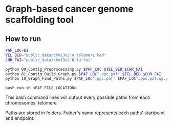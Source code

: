 # Graph-based cancer genome scaffolding tool

## How to run

```bash
PAF_LOC=$1
TEL_BED="public_data/chm13v2.0_telomere.bed"
CHR_FAI="public_data/chm13v2.0.fa.fai"

python 00_Contig_Preprocessing.py $PAF_LOC $TEL_BED $CHR_FAI
python 01_Contig_Build_Graph.py $PAF_LOC".ppc.paf" $TEL_BED $CHR_FAI
python 10_Graph_Find_Paths.py $PAF_LOC".ppc.paf" $PAF_LOC".ppc.paf.op.graph.txt"
```
```
bash run.sh <PAF_FILE_LOCATION>
```

This bash command lines will output every possible paths from each chromosomes' telomere.  
  
  
Paths are stored in folders. Folder's name represents each paths' startpoint and endpoint.
